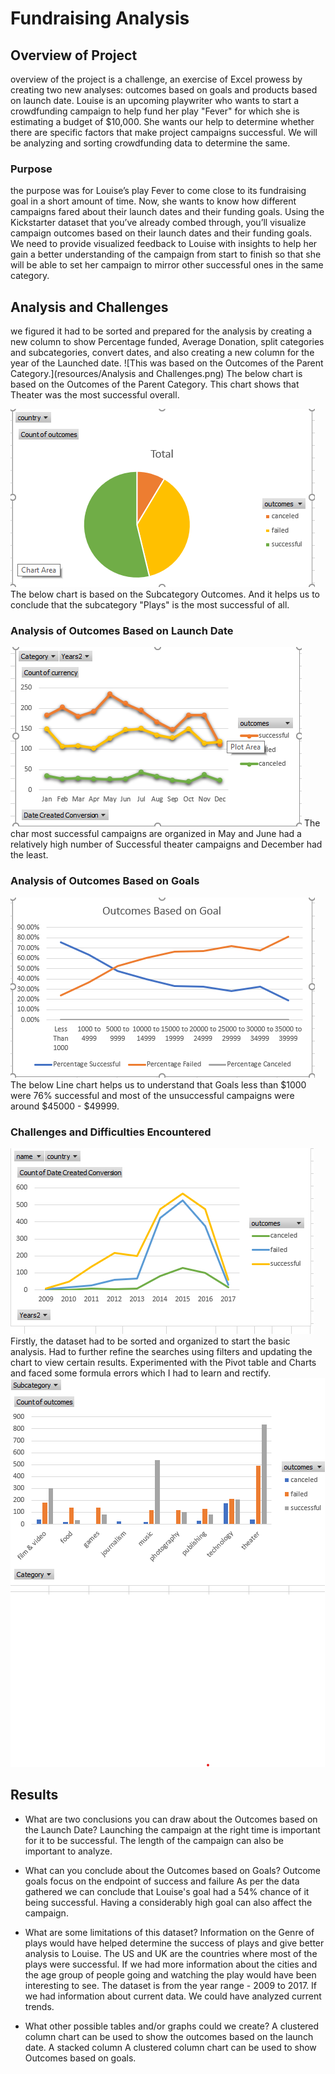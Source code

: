 # Fundraising Analysis
## Overview of Project
overview of the project is a challenge, an exercise of Excel prowess by creating two new analyses: outcomes based on goals and products based on launch date. Louise is an upcoming playwriter who wants to start a crowdfunding campaign to help fund her play "Fever" for which she is estimating a budget of $10,000. She wants our help to determine whether there are specific factors that make project campaigns successful. We will be analyzing and sorting crowdfunding data to determine the same.

### Purpose
the purpose was for Louise’s play Fever to come close to its fundraising goal in a short amount of time. Now, she wants to know how different campaigns fared about their launch dates and their funding goals. Using the Kickstarter dataset that you’ve already combed through, you’ll visualize campaign outcomes based on their launch dates and their funding goals. We need to provide visualized feedback to Louise with insights to help her gain a better understanding of the campaign from start to finish so that she will be able to set her campaign to mirror other successful ones in the same category.

## Analysis and Challenges
 we figured it had to be sorted and prepared for the analysis by creating a new column to show Percentage funded, Average Donation, split categories and subcategories, convert dates, and also creating a new column for the year of the Launched date.
![This was  based on the Outcomes of the Parent Category.](resources/Analysis and Challenges.png)
The below chart is based on the Outcomes of the Parent Category. This chart shows that Theater was the most successful overall. 

![count outcomes countries](resources/outcomebuycountries.png)
The below chart is based on the Subcategory Outcomes. And it helps us to conclude that the subcategory "Plays" is the most successful of all. 

### Analysis of Outcomes Based on Launch Date
![Launch Date](resources/OutcomesTheaterLaunchDate.png)
The char most successful campaigns are organized in May and June had a relatively high number of Successful theater campaigns and December had the least. 

### Analysis of Outcomes Based on Goals
![Outcomes Based on Goals](resources/OutcomesBasedGoals.png)
The below Line chart helps us to understand that Goals less than $1000 were 76% successful and most of the unsuccessful campaigns were around $45000 - $49999. 
### Challenges and Difficulties Encountered
![date conversion](resources/trend.png)
Firstly, the dataset had to be sorted and organized to start the basic analysis.
Had to further refine the searches using filters and updating the chart to view certain results.
Experimented with the Pivot table and Charts and faced some formula errors which I had to learn and rectify.
![the successful and failed of category](resources/outcomecategory.png)

## Results
- What are two conclusions you can draw about the Outcomes based on the Launch Date?
Launching the campaign at the right time is important for it to be successful.
The length of the campaign can also be important to analyze.
- What can you conclude about the Outcomes based on Goals?
Outcome goals focus on the endpoint of success and failure As per the data gathered we can conclude that Louise's goal had a 54% chance of it being successful.
Having a considerably high goal can also affect the campaign.

- What are some limitations of this dataset?
Information on the Genre of plays would have helped determine the success of plays and give better analysis to Louise.
The US and UK are the countries where most of the plays were successful. If we had more information about the cities and the age group of people going and watching the play would have been interesting to see.
The dataset is from the year range - 2009 to 2017. If we had information about current data. We could have analyzed current trends.
- What other possible tables and/or graphs could we create?
A clustered column chart can be used to show the outcomes based on the launch date.
A stacked column A clustered column chart can be used to show Outcomes based on goals.
